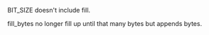 BIT_SIZE doesn't include fill.

fill_bytes no longer fill up until that many bytes but appends bytes.